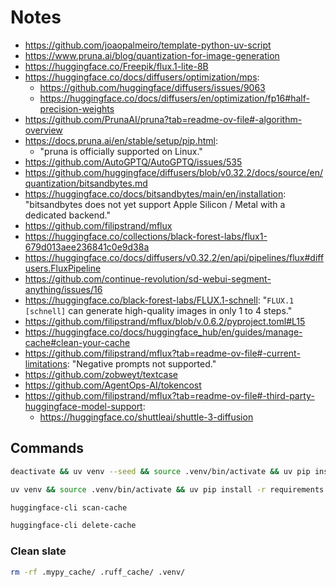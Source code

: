 # Notes

- https://github.com/joaopalmeiro/template-python-uv-script
- https://www.pruna.ai/blog/quantization-for-image-generation
- https://huggingface.co/Freepik/flux.1-lite-8B
- https://huggingface.co/docs/diffusers/optimization/mps:
  - https://github.com/huggingface/diffusers/issues/9063
  - https://huggingface.co/docs/diffusers/en/optimization/fp16#half-precision-weights
- https://github.com/PrunaAI/pruna?tab=readme-ov-file#-algorithm-overview
- https://docs.pruna.ai/en/stable/setup/pip.html:
  - "pruna is officially supported on Linux."
- https://github.com/AutoGPTQ/AutoGPTQ/issues/535
- https://github.com/huggingface/diffusers/blob/v0.32.2/docs/source/en/quantization/bitsandbytes.md
- https://huggingface.co/docs/bitsandbytes/main/en/installation: "bitsandbytes does not yet support Apple Silicon / Metal with a dedicated backend."
- https://github.com/filipstrand/mflux
- https://huggingface.co/collections/black-forest-labs/flux1-679d013aee236841c0e9d38a
- https://huggingface.co/docs/diffusers/v0.32.2/en/api/pipelines/flux#diffusers.FluxPipeline
- https://github.com/continue-revolution/sd-webui-segment-anything/issues/16
- https://huggingface.co/black-forest-labs/FLUX.1-schnell: "`FLUX.1 [schnell]` can generate high-quality images in only 1 to 4 steps."
- https://github.com/filipstrand/mflux/blob/v.0.6.2/pyproject.toml#L15
- https://huggingface.co/docs/huggingface_hub/en/guides/manage-cache#clean-your-cache
- https://github.com/filipstrand/mflux?tab=readme-ov-file#-current-limitations: "Negative prompts not supported."
- https://github.com/zobweyt/textcase
- https://github.com/AgentOps-AI/tokencost
- https://github.com/filipstrand/mflux?tab=readme-ov-file#-third-party-huggingface-model-support:
  - https://huggingface.co/shuttleai/shuttle-3-diffusion

## Commands

```bash
deactivate && uv venv --seed && source .venv/bin/activate && uv pip install -r requirements.txt
```

```bash
uv venv && source .venv/bin/activate && uv pip install -r requirements.txt
```

```bash
huggingface-cli scan-cache
```

```bash
huggingface-cli delete-cache
```

### Clean slate

```bash
rm -rf .mypy_cache/ .ruff_cache/ .venv/
```
